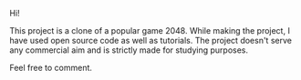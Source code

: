 Hi!

This project is a clone of a popular game 2048. While making the project, I have used open source code as well as tutorials. The project doesn't serve any commercial aim and is strictly made for studying purposes.

Feel free to comment.
